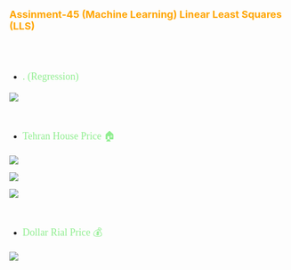 <p style="color: orange; font-weight: bold; font-size: 18px">Assinment-45 (Machine Learning) Linear Least Squares (LLS)</p>
<br>
<br>

- <p style="color: lightgreen; font-size: 18px; font-family: Tahoma">. (Regression)</p>
![](data)

<br>

- <p style="color: lightgreen; font-size: 18px; font-family: Tahoma">Tehran House Price 🏠</p>

![](data)

![](data)

![](data)

<br>

- <p style="color: lightgreen; font-size: 18px; font-family: Tahoma">Dollar Rial Price 💰</p>

![](data)




